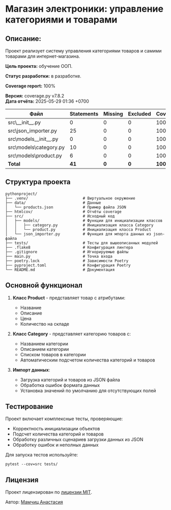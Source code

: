 # Магазин электроники: управление категориями и товарами

## Описание: 

Проект реализует систему управления категориями товаров и самими товарами для интернет-магазина.

**Цель проекта:** обучение ООП.

**Статус разработки:** в разработке.

**Coverage report:** 100%

**Версия:** coverage.py v7.8.2  
**Дата отчёта:** 2025-05-29 01:36 +0700

| Файл                      | Statements | Missing | Excluded | Coverage |
|---------------------------|------------|---------|----------|----------|
| src\\_\_init\_\_.py       | 0          | 0       | 0 | 100%     |
| src\json_importer.py      | 25         | 0       | 0 | 100%     |
| src\models\_\_init\_\_.py | 0          | 0       | 0 | 100%     |
| src\models\category.py    | 10         | 0       | 0 | 100%     |
| src\models\product.py     | 6          | 0       | 0 | 100%     |
| **Total**                 | **41**     | **0**   | **0**    | **100%** |

## Структура проекта

```
pythonproject/
├── .venv/                        # Виртуальное окружение
├── data/                         # Данные
│   └── products.json             # Пример файла JSON
├── htmlcov/                      # Отчёты coverage
├── src/                          # Исходный код
│   ├── models/                   # Функции для инициализации классов
│   │   ├── category.py           # Инициализация класса Сategory
│   │   └── product.py            # Инициализация класса Product
│   └── json_importer.py          # Функция для мпорта данных из json-файла
├── tests/                        # Тесты для вышеописанных модулей
├── .flake8                       # Конфигурация линтера
├── .gitignore                    # Игнорируемые файлы
├── main.py                       # Точка входа
├── poetry.lock                   # Зависимости Poetry
├── pyproject.toml                # Конфигурация Poetry
└── README.md                     # Документация
```

## Основной функционал

1. **Класс Product** - представляет товар с атрибутами:
   - Название
   - Описание
   - Цена
   - Количество на складе

2. **Класс Category** - представляет категорию товаров с:
   - Названием категории
   - Описанием категории
   - Списком товаров в категории
   - Автоматическим подсчетом количества категорий и товаров

3. **Импорт данных**:
   - Загрузка категорий и товаров из JSON файла
   - Обработка ошибок формата данных
   - Установка значений по умолчанию для отсутствующих полей

## Тестирование

Проект включает комплексные тесты, проверяющие:
- Корректность инициализации объектов
- Подсчет количества категорий и товаров
- Обработку различных сценариев загрузки данных из JSON
- Обработку ошибок и неполных данных

Для запуска тестов используйте:
```
pytest --cov=src tests/
```

## Лицензия
Проект лицензирован по [лицензии MIT](LICENSE).

Автор: [Мамчиц Анастасия](https://github.com/MamchitsAnastasia)